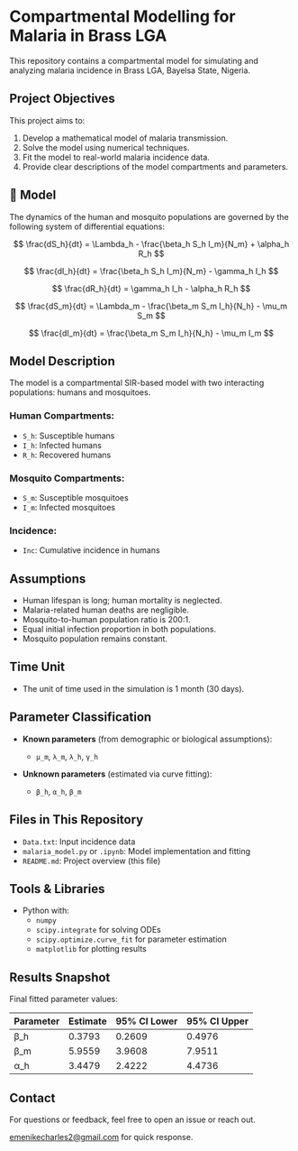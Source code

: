 # Compartmental Modelling for Malaria in Brass LGA

This repository contains a compartmental model for simulating and analyzing malaria incidence in Brass LGA, Bayelsa State, Nigeria.

## Project Objectives
This project aims to:
1. Develop a mathematical model of malaria transmission.
2. Solve the model using numerical techniques.
3. Fit the model to real-world malaria incidence data.
4. Provide clear descriptions of the model compartments and parameters.

## 🧮 Model

The dynamics of the human and mosquito populations are governed by the following system of differential equations:

$$
\frac{dS_h}{dt} = \Lambda_h - \frac{\beta_h S_h I_m}{N_m} + \alpha_h R_h
$$

$$
\frac{dI_h}{dt} = \frac{\beta_h S_h I_m}{N_m} - \gamma_h I_h
$$

$$
\frac{dR_h}{dt} = \gamma_h I_h - \alpha_h R_h
$$

$$
\frac{dS_m}{dt} = \Lambda_m - \frac{\beta_m S_m I_h}{N_h} - \mu_m S_m
$$

$$
\frac{dI_m}{dt} = \frac{\beta_m S_m I_h}{N_h} - \mu_m I_m
$$

##  Model Description

The model is a compartmental SIR-based model with two interacting populations: humans and mosquitoes.

### Human Compartments:
- `S_h`: Susceptible humans  
- `I_h`: Infected humans  
- `R_h`: Recovered humans  

### Mosquito Compartments:
- `S_m`: Susceptible mosquitoes  
- `I_m`: Infected mosquitoes  

### Incidence:
- `Inc`: Cumulative incidence in humans

##  Assumptions

- Human lifespan is long; human mortality is neglected.
- Malaria-related human deaths are negligible.
- Mosquito-to-human population ratio is 200:1.
- Equal initial infection proportion in both populations.
- Mosquito population remains constant.


##  Time Unit
- The unit of time used in the simulation is 1 month (30 days).
## Parameter Classification

- **Known parameters** (from demographic or biological assumptions):
  - `μ_m`, `λ_m`, `λ_h`, `γ_h`

- **Unknown parameters** (estimated via curve fitting):
  - `β_h`, `α_h`, `β_m`

##  Files in This Repository

- `Data.txt`: Input incidence data
- `malaria_model.py` or `.ipynb`: Model implementation and fitting
- `README.md`: Project overview (this file)

##  Tools & Libraries

- Python with:
  - `numpy`
  - `scipy.integrate` for solving ODEs
  - `scipy.optimize.curve_fit` for parameter estimation
  - `matplotlib` for plotting results

## Results Snapshot

Final fitted parameter values:

| Parameter | Estimate | 95% CI Lower | 95% CI Upper |
|-----------|----------|--------------|--------------|
| β_h       | 0.3793   | 0.2609       | 0.4976       |
| β_m       | 5.9559   | 3.9608       | 7.9511       |
| α_h       | 3.4479   | 2.4222       | 4.4736       |

## Contact

For questions or feedback, feel free to open an issue or reach out.

emenikecharles2@gmail.com for quick response.


